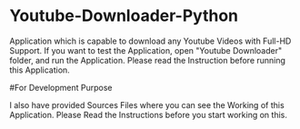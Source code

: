 # Youtube-Downloader-Python

Application which is capable to download any Youtube Videos with Full-HD Support. If you want to test the Application, open "Youtube Downloader" folder, and run the Application. Please read the Instruction before running this Application.



#For Development Purpose

I also have provided Sources Files where you can see the Working of this Application. Please Read the Instructions before you start working on this. 
